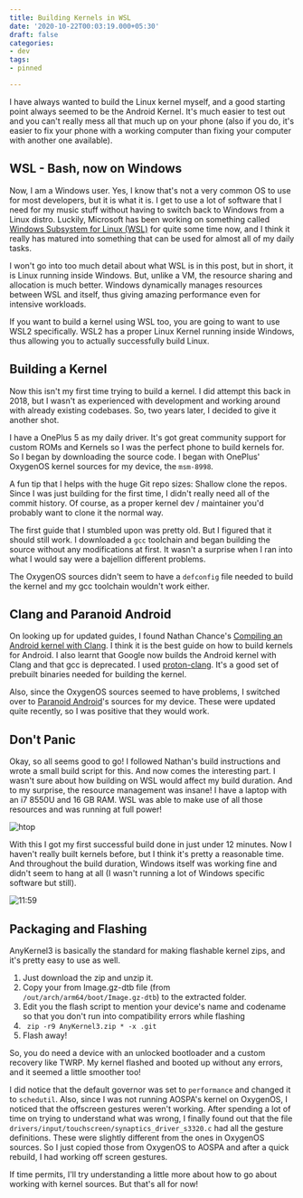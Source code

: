 ```yaml
---
title: Building Kernels in WSL
date: '2020-10-22T00:03:19.000+05:30'
draft: false
categories:
- dev
tags:
- pinned

---
```


I have always wanted to build the Linux kernel myself, and a good starting point always seemed to be the Android Kernel. It's much easier to test out and you can't really mess all that much up on your phone (also if you do, it's easier to fix your phone with a working computer than fixing your computer with another one available).

## **WSL - Bash, now on Windows**

Now, I am a Windows user. Yes, I know that's not a very common OS to use for most developers, but it  is what it is. I get to use a lot of software that I need for my music stuff without having to switch back to Windows from a Linux distro. Luckily, Microsoft has been working on something called [Windows Subsystem for Linux (WSL)](https://docs.microsoft.com/en-us/windows/wsl/install-win10) for quite some time now, and I think it really has matured into something that can be used for almost all of my daily tasks.

I won't go into too much detail about what WSL is in this post, but in short, it is Linux running inside Windows. But, unlike a VM, the resource sharing and allocation is much better. Windows dynamically manages resources between WSL and itself, thus giving amazing performance even for intensive workloads.

If you want to build a kernel using WSL too, you are going to want to use WSL2 specifically. WSL2 has a proper Linux Kernel running inside Windows, thus allowing you to actually successfully build Linux.

## Building a Kernel

Now this isn't my first time trying to build a kernel. I did attempt this back in 2018, but I wasn't as experienced with development and working around with already existing codebases. So, two years later, I decided to give it another shot.

I have a OnePlus 5 as my daily driver. It's got great community support for custom ROMs and Kernels so I was the perfect phone to build kernels for. So I began by downloading the source code. I began with OnePlus' OxygenOS kernel sources for my device, the ```msm-8998```. 

A fun tip that I helps with the huge Git repo sizes: Shallow clone the repos. Since I was just building for the first time, I didn't really need all of the commit history. Of course, as a proper kernel dev / maintainer you'd probably want to clone it the normal way.

The first guide that I stumbled upon was pretty old. But I figured that it should still work. I downloaded a ```gcc``` toolchain and began building the source without any modifications at first. It wasn't a surprise when I ran into what I would say were a bajellion different problems.

The OxygenOS sources didn't seem to have a ```defconfig``` file needed to build the kernel and my gcc toolchain wouldn't work either.

## Clang  and Paranoid Android

On looking up for updated guides, I found Nathan Chance's [Compiling an Android kernel with Clang](https://github.com/nathanchance/android-kernel-clang). I think it is the best guide on how to build kernels for Android. I also learnt that Google now builds the Android kernel with Clang and that gcc is deprecated. I used [proton-clang](https://github.com/kdrag0n/proton-clang.git). It's a good set of prebuilt binaries needed for building the kernel. 

Also, since the OxygenOS sources seemed to have problems, I switched over to [Paranoid Android](https://aospa.co)'s sources for my device. These were updated quite recently, so I was positive that they would work.

## Don't Panic 

Okay, so all seems good to go! I followed Nathan's build instructions and wrote a small build script for this. And now comes the interesting part. I wasn't sure about how building on WSL would affect my build duration. And to my surprise, the resource management was insane! I have a laptop with an i7 8550U and 16 GB RAM. WSL was able to make use of all those resources and was running at full power!

![htop](/building-kernels-in-wsl/htop.png)

With this I got my first successful build done in just under 12 minutes. Now I haven't really built kernels before, but I think it's pretty a reasonable time. And throughout the build duration, Windows itself was working fine and didn't seem to hang at all (I wasn't running a lot of Windows specific software but still).

![11:59](/building-kernels-in-wsl/aospa.png)

## Packaging and Flashing

AnyKernel3 is basically the standard for making flashable kernel zips, and it's pretty easy to use as well. 

1. Just download the zip and unzip it. 
2. Copy your from Image.gz-dtb file (from ``` /out/arch/arm64/boot/Image.gz-dtb```) to the extracted folder. 
3. Edit you the flash script to mention your device's name and codename so that you don't run into compatibility errors while flashing
4. ``` zip -r9 AnyKernel3.zip * -x .git```
5. Flash away!

So, you do need a device with an unlocked bootloader and a custom recovery like TWRP. My kernel flashed and booted up without any errors, and it seemed a little smoother too! 

I did notice that the default governor was set to ```performance``` and changed it to ```schedutil```. Also, since I was not running AOSPA's kernel on OxygenOS, I noticed that the offscreen gestures weren't working. After spending a lot of time on trying to understand what was wrong, I finally found out that the file ```drivers/input/touchscreen/synaptics_driver_s3320.c``` had all the gesture definitions. These were slightly different from the ones in OxygenOS sources. So I just copied those from OxygenOS to AOSPA and after a quick rebuild, I had working off screen gestures. 



If time permits, I'll try understanding a little more about how to go about working with kernel sources. But that's all for now!

